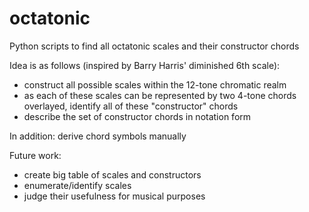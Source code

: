 # octatonic
Python scripts to find all octatonic scales and their constructor chords

Idea is as follows (inspired by Barry Harris' diminished 6th scale):
- construct all possible scales within the 12-tone chromatic realm
- as each of these scales can be represented by two 4-tone chords overlayed, identify all of these "constructor" chords
- describe the set of constructor chords in notation form

In addition: derive chord symbols manually

Future work: 
- create big table of scales and constructors
- enumerate/identify scales
- judge their usefulness for musical purposes
